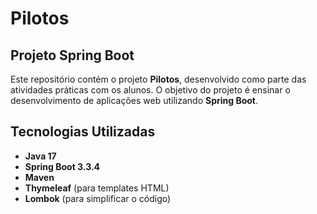 # Pilotos
## Projeto Spring Boot

Este repositório contém o projeto **Pilotos**, desenvolvido como parte das atividades práticas com os alunos. O objetivo do projeto é ensinar o desenvolvimento de aplicações web utilizando **Spring Boot**.

## Tecnologias Utilizadas

- **Java 17**
- **Spring Boot 3.3.4**
- **Maven**
- **Thymeleaf** (para templates HTML)
- **Lombok** (para simplificar o código)


